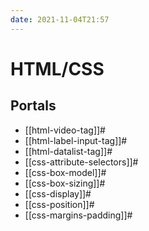 ```yaml
---
date: 2021-11-04T21:57
---
```


HTML/CSS
========

Portals
-------

-   [[html-video-tag]]#
-   [[html-label-input-tag]]#
-   [[html-datalist-tag]]#
-   [[css-attribute-selectors]]#
-   [[css-box-model]]#
-   [[css-box-sizing]]#
-   [[css-display]]#
-   [[css-position]]#
-   [[css-margins-padding]]#
